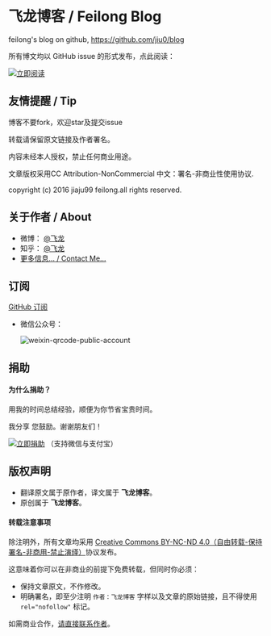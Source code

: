 # 飞龙博客 / Feilong Blog
feilong's blog on github, https://github.com/jiu0/blog

所有博文均以 GitHub issue 的形式发布，点此阅读：

[![立即阅读](https://cloud.githubusercontent.com/assets/1231359/13027636/6fdae1a6-d291-11e5-9126-68bd3d2ed778.png)](https://github.com/jiaju99/blog/issues)

## 友情提醒 / Tip


博客不要fork，欢迎star及提交issue

转载请保留原文链接及作者署名。

内容未经本人授权，禁止任何商业用途。

文章版权采用CC Attribution-NonCommercial 中文：署名-非商业性使用协议.

copyright (c) 2016 jiaju99 feilong.all rights reserved.

## 关于作者 / About

* 微博： [@飞龙](http://weibo.com/jiaju99)
* 知乎： [@飞龙](http://www.zhihu.com/people/jiaju99)
* [更多信息... / Contact Me...](https://github.com/jiaju99/blog/issues/1)

## 订阅

[GitHub 订阅](https://github.com/jiaju99/blog/issues/2)

* 微信公众号：

	![weixin-qrcode-public-account](https://cloud.githubusercontent.com/assets/1231359/13027287/jiaju99.png)

## 捐助

#### 为什么捐助？

用我的时间总结经验，顺便为你节省宝贵时间。

我分享 您鼓励。谢谢朋友们！

[![立即捐助](https://cloud.githubusercontent.com/assets/1231359/13027637/6fdb17fc-d291-11e5-91cf-d8840c727209.png)](https://github.com/jiaju99/blog/issues/10) （支持微信与支付宝）

## 版权声明

* 翻译原文属于原作者，译文属于 **飞龙博客**。
* 原创属于 **飞龙博客**。

#### 转载注意事项

除注明外，所有文章均采用 [Creative Commons BY-NC-ND 4.0（自由转载-保持署名-非商用-禁止演绎）](http://creativecommons.org/licenses/by-nc-nd/4.0/deed.zh)协议发布。

这意味着你可以在非商业的前提下免费转载，但同时你必须：

* 保持文章原文，不作修改。
* 明确署名，即至少注明 `作者：飞龙博客` 字样以及文章的原始链接，且不得使用 `rel="nofollow"` 标记。

如需商业合作，[请直接联系作者](https://github.com/jiaju99/blog/issues/3)。

